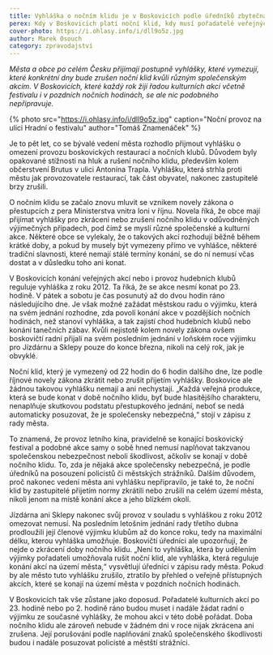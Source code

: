 ```yaml
---
title: Vyhláška o nočním klidu je v Boskovicích podle úředníků zbytečná
perex: Kdy v Boskovicích platí noční klid, kdy musí pořadatelé veřejných akcí žádat o povolení a jak se věci mění s poslední novelou zákona o přestupcích?
cover-photo: https://i.ohlasy.info/i/dll9o5z.jpg
author: Marek Osouch
category: zpravodajství
---
```


*Města a obce po celém Česku přijímají postupně vyhlášky, které vymezují, které konkrétní dny bude zrušen noční klid kvůli různým společenským akcím. V Boskovicích, které každý rok žijí řadou kulturních akcí včetně festivalu i v pozdních nočních hodinách, se ale nic podobného nepřipravuje.*

{% photo src="https://i.ohlasy.info/i/dll9o5z.jpg" caption="Noční provoz na ulici Hradní o festivalu" author="Tomáš Znamenáček" %}

Je to pět let, co se bývalé vedení města rozhodlo přijmout vyhlášku o omezení provozu boskovických restaurací a nočních klubů. Důvodem byly opakované stížnosti na hluk a rušení nočního klidu, především kolem občerstvení Brutus v ulici Antonína Trapla. Vyhlášku, která strhla proti městu jak provozovatele restaurací, tak část obyvatel, nakonec zastupitelé brzy zrušili.

O nočním klidu se začalo znovu mluvit se vznikem novely zákona o přestupcích z pera Ministerstva vnitra loni v říjnu. Novela říká, že obce mají přijímat vyhlášky pro zkrácení nebo zrušení nočního klidu v odůvodněných výjimečných případech, pod čímž se myslí různé společenské a kulturní akce. Některé obce se vylekaly, že o takových akcí rozhodují běžně během krátké doby, a pokud by musely být vymezeny přímo ve vyhlášce, některé tradiční slavnosti, které nemají stálé termíny konání, se do ní nemusí včas dostat a v důsledku toho ani konat.

V Boskovicích konání veřejných akcí nebo i provoz hudebních klubů reguluje vyhláška z roku 2012. Ta říká, že se akce nesmí konat po 23. hodině. V pátek a sobotu je čas posunutý až do dvou hodin ráno následujícího dne. Je však možné zažádat městskou radu o výjimku, která na svém jednání rozhodne, zda povolí konání akce v pozdějších nočních hodinách, než stanoví vyhláška, a tak zajistí chod hudebních klubů nebo konání tanečních zábav. Kvůli nejistotě kolem novely zákona ovšem boskovičtí radní přijali na svém posledním jednání v loňském roce výjimku pro Jízdárnu a Sklepy pouze do konce března, nikoli na celý rok, jak je obvyklé.

Noční klid, který je vymezený od 22 hodin do 6 hodin dalšího dne, lze podle říjnové novely zákona zkrátit nebo zrušit přijetím vyhlášky. Boskovice ale žádnou takovou vyhlášku nemají a ani nechystají. „Každá veřejná produkce, která se bude konat v době nočního klidu, byť bude hlasitějšího charakteru, nenaplňuje skutkovou podstatu přestupkového jednání, neboť se nedá automaticky posuzovat, že je společensky nebezpečná,“ stojí v zápisu z rady města.

To znamená, že provoz letního kina, pravidelně se konající boskovický festival a podobné akce samy o sobě hned nemusí naplňovat takzvanou společenskou nebezpečnost neboli škodlivost, ačkoliv se konají v době nočního klidu. To, zda je nějaká akce společensky nebezpečná, je podle úředníků na posouzení policistů či městských strážníků. Dalším důvodem, proč nakonec vedení města ani vyhlášku nepřipravilo, je také to, že noční klid by zastupitelé přijetím normy zkrátili nebo zrušili na celém území města, nikoli jenom na místě konání akce a jeho blízkém okolí.

Jízdárna ani Sklepy nakonec svůj provoz v souladu s vyhláškou z roku 2012 omezovat nemusí. Na posledním letošním jednání rady třetího dubna prodloužili její členové výjimku klubům až do konce roku, tedy na maximální délku, kterou vyhláška umožňuje. Boskovičtí úředníci ale upozorňují, že nejde o zkrácení doby nočního klidu. „Není to vyhláška, která by udělením výjimky pořadateli umožňovala rušit noční klid, ale vyhláška, která reguluje konání akcí na území města,“ vysvětlují úředníci v zápisu rady města. Pokud by ale město tuto vyhlášku zrušilo, ztratilo by přehled o veřejně přístupných akcích, které se konají na území města v pozdních nočních hodinách.

V Boskovicích tak vše zůstane jako doposud. Pořadatelé kulturních akcí po 23. hodině nebo po 2. hodině ráno budou muset i nadále žádat radní o výjimku ze současné vyhlášky, že mohou akci v této době pořádat. Doba nočního klidu ale zároveň nebude v žádném dni v roce nijak zkrácena ani zrušena. Její porušování podle naplňování znaků společenského škodlivosti budou i nadále posuzovat policisté a městští strážníci. 

